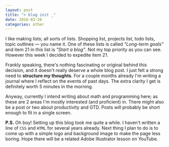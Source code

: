 ```yaml
---
layout: post
title: "> blog init _"
date: 2016-03-26
categories: other
---
```


I like making lists; all sorts of lists. Shopping list, projects list, todo
lists, topic outlines &mdash; you name it. One of these lists is called
_"Long-term goals"_ and item 21 in this list is _"Start a blog"_. Not my top
priority as you can see. However this week I decided to expedite item 21.

Frankly speaking, there's nothing fascinating or original behind this decision,
and it doesn't really deserve a whole blog post. I just felt a strong need to
**structure my thoughts**. For a couple months already I'm writing a journal
where I reflect on the events of past days. The extra clarity I get is
definitely worth 5 minutes in the morning.

Anyway, currently I intend writing about math and programming here; as these are
2 areas I'm mostly interested (and proficient) in. There might also be a post or
two about productivity and GTD. Posts will probably be short enough to fit in a
single screen.

**P.S.** Oh boy! Setting up this blog took me quite a while. I haven't written a
line of `CSS` and `HTML` for several years already. Next thing I plan to do is
to come up with a simple logo and background image to make the page less boring.
Hope there will be a related Adobe Illustrator lesson on YouTube.
